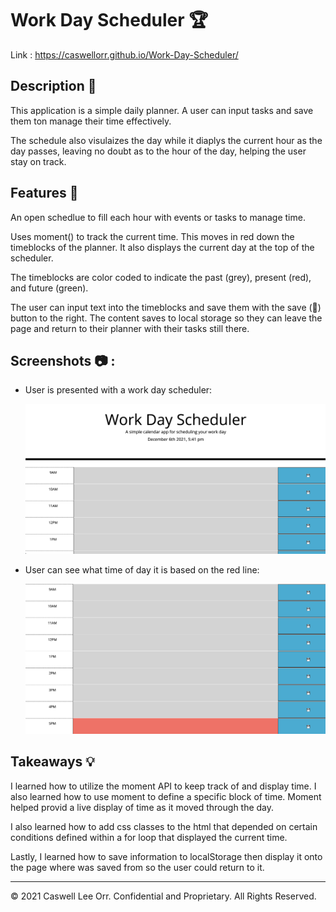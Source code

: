 # Work Day Scheduler 🏆

Link : https://caswellorr.github.io/Work-Day-Scheduler/

## Description 📖

This application is a simple daily planner. A user can input tasks and save them ton manage their time effectively.

The schedule also visulaizes the day while it diaplys the current hour as the day passes, leaving no doubt as to the hour of the day, helping the user stay on track.

## Features 📝

An open schedlue to fill each hour with events or tasks to manage time.

Uses moment() to track the current time. This moves in red down the timeblocks of the planner. It also displays the current day at the top of the scheduler.

The timeblocks are color coded to indicate the past (grey), present (red), and future (green).

The user can input text into the timeblocks and save them with the save (💾) button to the right. The content saves to local storage so they can leave the page and return to their planner with their tasks still there.

## Screenshots 📷 :

* User is presented with a work day scheduler:

  ![alt text](./assets/screenshot1.png)
  
* User can see what time of day it is based on the red line:

  ![alt text](./assets/screenshot2.png)


## Takeaways 💡

I learned how to utilize the moment API to keep track of and display time. I also learned how to use moment to define a specific block of time. Moment helped provid a live display of time as it moved through the day. 

I also learned how to add css classes to the html that depended on certain conditions defined within a for loop that displayed the current time. 

Lastly, I learned how to save information to localStorage then display it onto the page where was saved from so the user could return to it.

---

© 2021 Caswell Lee Orr. Confidential and Proprietary. All Rights Reserved.
